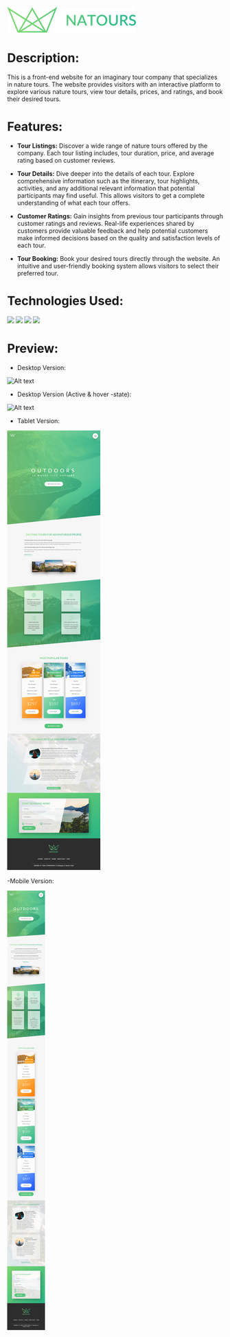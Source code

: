 ![Alt text](img/logo-green-small-2x.png)

# Description: 
This is a front-end website for an imaginary tour company that specializes in nature tours. The website provides visitors with an interactive platform to explore various nature tours, view tour details, prices, and ratings, and book their desired tours.

# Features: 

- **Tour Listings:** Discover a wide range of nature tours offered by the company. Each tour listing includes, tour duration, price, and average rating based on customer reviews.

- **Tour Details:** Dive deeper into the details of each tour. Explore comprehensive information such as the itinerary, tour highlights, activities, and any additional relevant information that potential participants may find useful. This allows visitors to get a complete understanding of what each tour offers.

- **Customer Ratings:** Gain insights from previous tour participants through customer ratings and reviews. Real-life experiences shared by customers provide valuable feedback and help potential customers make informed decisions based on the quality and satisfaction levels of each tour.

- **Tour Booking:** Book your desired tours directly through the website. An intuitive and user-friendly booking system allows visitors to select their preferred tour.

# Technologies Used:
 ![](https://img.shields.io/badge/html-E34F26?style=for-the-badge&logo=HTML5&logoColor=white)
 ![](https://img.shields.io/badge/CSS-1572B6?style=for-the-badge&logo=CSS3&logoColor=white)
  ![](https://img.shields.io/badge/JAVASCRIPT-F7DF1E?style=for-the-badge&logo=JAVASCRIPT&logoColor=white)
 ![](https://img.shields.io/badge/sass-CC6699?style=for-the-badge&logo=sass&logoColor=white)

# Preview: 
- Desktop Version: 

![Alt text](img/desktop%20(2).png)
- Desktop Version (Active & hover -state): 

![Alt text](img/desktop-active.png)

- Tablet Version: 

![Alt text](img/tablet.png)

-Mobile Version: 

![Alt text](img/mobile%20(2).png)